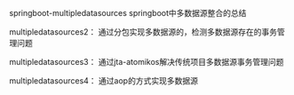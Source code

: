 springboot-multipledatasources
springboot中多数据源整合的总结

multipledatasources2： 通过分包实现多数据源的，检测多数据源存在的事务管理问题

multipledatasources3： 通过jta-atomikos解决传统项目多数据源事务管理问题

multipledatasources4： 通过aop的方式实现多数据源
